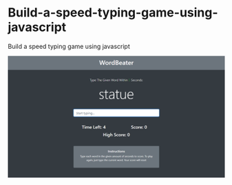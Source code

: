 # Build-a-speed-typing-game-using-javascript
Build a speed typing game using javascript
<div align="center">
    <img src="image.png" width="900px"</img> 
</div>
